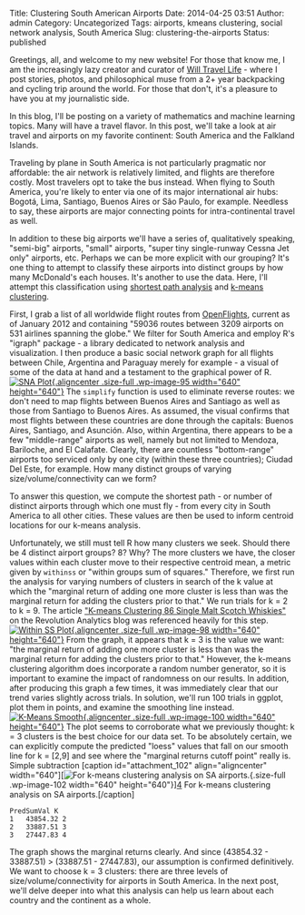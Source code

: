 Title: Clustering South American Airports
Date: 2014-04-25 03:51
Author: admin
Category: Uncategorized
Tags: airports, kmeans clustering, social network analysis, South America
Slug: clustering-the-airports
Status: published

Greetings, all, and welcome to my new website! For those that know me, I
am the increasingly lazy creator and curator of [Will Travel
Life](http://willtravellife.com) - where I post stories, photos, and
philosophical muse from a 2+ year backpacking and cycling trip around
the world. For those that don't, it's a pleasure to have you at my
journalistic side.

In this blog, I'll be posting on a variety of mathematics and machine
learning topics. Many will have a travel flavor. In this post, we'll
take a look at air travel and airports on my favorite continent: South
America and the Falkland Islands.

Traveling by plane in South America is not particularly pragmatic nor
affordable: the air network is relatively limited, and flights are
therefore costly. Most travelers opt to take the bus instead. When
flying to South America, you're likely to enter via one of its major
international air hubs: Bogotá, Lima, Santiago, Buenos Aires or São
Paulo, for example. Needless to say, these airports are major connecting
points for intra-continental travel as well.

In addition to these big airports we'll have a series of, qualitatively
speaking, "semi-big" airports, "small" airports, "super tiny
single-runway Cessna Jet only" airports, etc. Perhaps we can be more
explicit with our grouping? It's one thing to attempt to classify these
airports into distinct groups by how many McDonald's each houses. It's
another to use the data. Here, I'll attempt this classification using
[shortest path
analysis](http://en.wikipedia.org/wiki/Shortest_path_problem) and
[k-means clustering](http://en.wikipedia.org/wiki/K-means_clustering).

First, I grab a list of all worldwide flight routes from
[OpenFlights](http://openflights.org/data.html), current as of January
2012 and containing "59036 routes between 3209 airports on 531 airlines
spanning the globe." We filter for South America and employ R's "igraph"
package - a library dedicated to network analysis and visualization. I
then produce a basic social network graph for all flights between Chile,
Argentina and Paraguay merely for example - a visual of some of the data
at hand and a testament to the graphical power of R. [![SNA
Plot](http://numbers.willtravellife.com/wp-content/uploads/sites/2/2014/04/snaplot.png){.aligncenter
.size-full .wp-image-95 width="640"
height="640"}](http://numbers.willtravellife.com/wp-content/uploads/sites/2/2014/04/snaplot.png)
The `simplify` function is used to eliminate reverse routes: we don't
need to map flights between Buenos Aires and Santiago as well as those
from Santiago to Buenos Aires. As assumed, the visual confirms that most
flights between these countries are done through the capitals: Buenos
Aires, Santiago, and Asunción. Also, within Argentina, there appears to
be a few "middle-range" airports as well, namely but not limited to
Mendoza, Bariloche, and El Calafate. Clearly, there are countless
"bottom-range" airports too serviced only by one city (within these
three countries); Ciudad Del Este, for example. How many distinct groups
of varying size/volume/connectivity can we form?

To answer this question, we compute the shortest path - or number of
distinct airports through which one must fly - from every city in South
America to all other cities. These values are then be used to inform
centroid locations for our k-means analysis.

Unfortunately, we still must tell R how many clusters we seek. Should
there be 4 distinct airport groups? 8? Why? The more clusters we have,
the closer values within each cluster move to their respective centroid
mean, a metric given by `withinss` or "within groups sum of squares."
Therefore, we first run the analysis for varying numbers of clusters in
search of the k value at which the "marginal return of adding one more
cluster is less than was the marginal return for adding the clusters
prior to that." We run trials for k = 2 to k = 9. The article ["K-means
Clustering 86 Single Malt Scotch
Whiskies"](http://blog.revolutionanalytics.com/2013/12/k-means-clustering-86-single-malt-scotch-whiskies.html)
on the Revolution Analytics blog was referenced heavily for this step.
[![Within SS
Plot](http://numbers.willtravellife.com/wp-content/uploads/sites/2/2014/04/withinssplot.png){.aligncenter
.size-full .wp-image-98 width="640"
height="640"}](http://numbers.willtravellife.com/wp-content/uploads/sites/2/2014/04/withinssplot.png)
From the graph, it appears that k = 3 is the value we want: "the
marginal return of adding one more cluster is less than was the marginal
return for adding the clusters prior to that." However, the k-means
clustering algorithm does incorporate a random number generator, so it
is important to examine the impact of randomness on our results. In
addition, after producing this graph a few times, it was immediately
clear that our trend varies slightly across trials. In solution, we'll
run 100 trials in ggplot, plot them in points, and examine the smoothing
line instead. [![K-Means
Smooth](http://numbers.willtravellife.com/wp-content/uploads/sites/2/2014/04/kmeans_smooth.png){.aligncenter
.size-full .wp-image-100 width="640"
height="640"}](http://numbers.willtravellife.com/wp-content/uploads/sites/2/2014/04/kmeans_smooth.png)
The plot seems to corroborate what we previously thought: k = 3 clusters
is the best choice for our data set. To be absolutely certain, we can
explicitly compute the predicted "loess" values that fall on our smooth
line for k = \[2,9\] and see where the "marginal returns cutoff point"
really is. Simple subtraction \[caption id="attachment\_102"
align="aligncenter" width="640"\]\[![For k-means clustering analysis on
SA
airports.](http://numbers.willtravellife.com/wp-content/uploads/sites/2/2014/04/predValsPlot.png){.size-full
.wp-image-102 width="640"
height="640"}\][4](http://numbers.willtravellife.com/wp-content/uploads/sites/2/2014/04/predValsPlot.png)
For k-means clustering analysis on SA airports.\[/caption\]

``` {.EnlighterJSRAW data-enlighter-language="null"}
PredSumVal K
1   43854.32 2
2   33887.51 3
3   27447.83 4
```

The graph shows the marginal returns clearly. And since (43854.32 -
33887.51) &gt; (33887.51 - 27447.83), our assumption is confirmed
definitively. We want to choose k = 3 clusters: there are three levels
of size/volume/connectivity for airports in South America. In the next
post, we'll delve deeper into what this analysis can help us learn about
each country and the continent as a whole.
